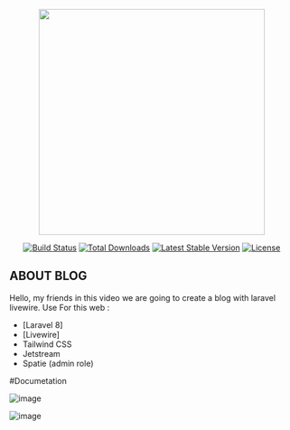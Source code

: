 <p align="center"><a href="https://laravel.com" target="_blank"><img src="https://raw.githubusercontent.com/laravel/art/master/logo-lockup/5%20SVG/2%20CMYK/1%20Full%20Color/laravel-logolockup-cmyk-red.svg" width="400"></a></p>

<p align="center">
<a href="https://travis-ci.org/laravel/framework"><img src="https://travis-ci.org/laravel/framework.svg" alt="Build Status"></a>
<a href="https://packagist.org/packages/laravel/framework"><img src="https://img.shields.io/packagist/dt/laravel/framework" alt="Total Downloads"></a>
<a href="https://packagist.org/packages/laravel/framework"><img src="https://img.shields.io/packagist/v/laravel/framework" alt="Latest Stable Version"></a>
<a href="https://packagist.org/packages/laravel/framework"><img src="https://img.shields.io/packagist/l/laravel/framework" alt="License"></a>
</p>

## ABOUT BLOG
Hello, my friends in this video we are going to create a blog with laravel livewire.
Use For this web :

- [Laravel 8]
- [Livewire]
- Tailwind CSS
- Jetstream
- Spatie (admin role)

#Documetation

![image](https://user-images.githubusercontent.com/62362990/115154172-b616e800-a0a3-11eb-9c52-82616e99b4d2.png)

![image](https://user-images.githubusercontent.com/62362990/115154183-c3cc6d80-a0a3-11eb-853f-203d0e58ddbe.png)

